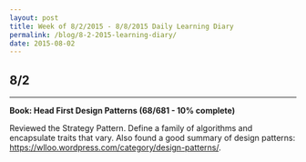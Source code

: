 ```yaml
---
layout: post
title: Week of 8/2/2015 - 8/8/2015 Daily Learning Diary
permalink: /blog/8-2-2015-learning-diary/
date: 2015-08-02
---
```


## 8/2
---
**Book: Head First Design Patterns (68/681 - 10% complete)**

Reviewed the Strategy Pattern. Define a family of algorithms and encapsulate traits that vary. Also found a good summary of design patterns: <https://wlloo.wordpress.com/category/design-patterns/>.